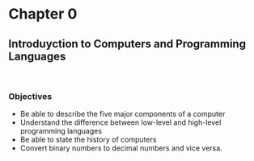 # Chapter 0
## Introduyction to Computers and Programming Languages
<br>

### Objectives

* Be able to describe the five major components of a computer
* Understand the difference between low-level and high-level programming languages
* Be able to state the history of computers
* Convert binary numbers to decimal numbers and vice versa.